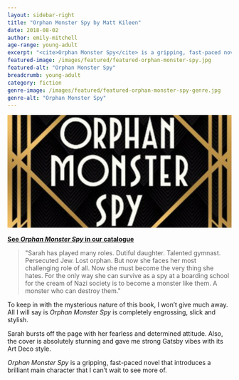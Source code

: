 ```yaml
---
layout: sidebar-right
title: "Orphan Monster Spy by Matt Kileen"
date: 2018-08-02
author: emily-mitchell
age-range: young-adult
excerpt: "<cite>Orphan Monster Spy</cite> is a gripping, fast-paced novel with a brilliant main character."
featured-image: /images/featured/featured-orphan-monster-spy.jpg
featured-alt: "Orphan Monster Spy"
breadcrumb: young-adult
category: fiction
genre-image: /images/featured/featured-orphan-monster-spy-genre.jpg
genre-alt: "Orphan Monster Spy"
---
```


![Orphan Monster Spy](/images/featured/featured-orphan-monster-spy.jpg)

**[See <cite>Orphan Monster Spy</cite> in our catalogue](https://suffolk.spydus.co.uk/cgi-bin/spydus.exe/ENQ/OPAC/BIBENQ?BRN=2336869)**

> "Sarah has played many roles. Dutiful daughter. Talented gymnast. Persecuted Jew. Lost orphan. But now she faces her most challenging role of all. Now she must become the very thing she hates. For the only way she can survive as a spy at a boarding school for the cream of Nazi society is to become a monster like them. A monster who can destroy them."

To keep in with the mysterious nature of this book, I won’t give much away. All I will say is <cite>Orphan Monster Spy</cite> is completely engrossing, slick and stylish.

Sarah bursts off the page with her fearless and determined attitude. Also, the cover is absolutely stunning and gave me strong Gatsby vibes with its Art Deco style.

<cite>Orphan Monster Spy</cite> is a gripping, fast-paced novel that introduces a brilliant main character that I can’t wait to see more of.
